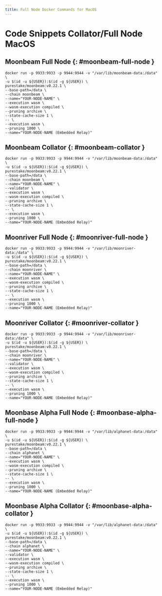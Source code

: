 ```yaml
---
title: Full Node Docker Commands for MacOS
---
```


# Code Snippets Collator/Full Node MacOS

## Moonbeam Full Node {: #moonbeam-full-node } 

```
docker run -p 9933:9933 -p 9944:9944 -v "/var/lib/moonbeam-data:/data" \
-u $(id -u ${USER}):$(id -g ${USER}) \
purestake/moonbeam:v0.22.1 \
--base-path=/data \
--chain moonbeam \
--name="YOUR-NODE-NAME" \
--execution wasm \
--wasm-execution compiled \
--pruning archive \
--state-cache-size 1 \
-- \
--execution wasm \
--pruning 1000 \
--name="YOUR-NODE-NAME (Embedded Relay)"
```

## Moonbeam Collator {: #moonbeam-collator } 

```
docker run -p 9933:9933 -p 9944:9944 -v "/var/lib/moonbeam-data:/data" \
-u $(id -u ${USER}):$(id -g ${USER}) \
purestake/moonbeam:v0.22.1 \
--base-path=/data \
--chain moonbeam \
--name="YOUR-NODE-NAME" \
--validator \
--execution wasm \
--wasm-execution compiled \
--pruning archive \
--state-cache-size 1 \
-- \
--execution wasm \
--pruning 1000 \
--name="YOUR-NODE-NAME (Embedded Relay)"
```
## Moonriver Full Node {: #moonriver-full-node } 

```
docker run -p 9933:9933 -p 9944:9944 -v "/var/lib/moonriver-data:/data" \
-u $(id -u ${USER}):$(id -g ${USER}) \
purestake/moonbeam:v0.22.1 \
--base-path=/data \
--chain moonriver \
--name="YOUR-NODE-NAME" \
--execution wasm \
--wasm-execution compiled \
--pruning archive \
--state-cache-size 1 \
-- \
--execution wasm \
--pruning 1000 \
--name="YOUR-NODE-NAME (Embedded Relay)"
```

## Moonriver Collator {: #moonriver-collator } 

```
docker run -p 9933:9933 -p 9944:9944 -v "/var/lib/moonriver-data:/data" \
-u $(id -u ${USER}):$(id -g ${USER}) \
purestake/moonbeam:v0.22.1 \
--base-path=/data \
--chain moonriver \
--name="YOUR-NODE-NAME" \
--validator \
--execution wasm \
--wasm-execution compiled \
--pruning archive \
--state-cache-size 1 \
-- \
--execution wasm \
--pruning 1000 \
--name="YOUR-NODE-NAME (Embedded Relay)"
```

## Moonbase Alpha Full Node {: #moonbase-alpha-full-node } 

```
docker run -p 9933:9933 -p 9944:9944 -v "/var/lib/alphanet-data:/data" \
-u $(id -u ${USER}):$(id -g ${USER}) \
purestake/moonbeam:v0.22.1 \
--base-path=/data \
--chain alphanet \
--name="YOUR-NODE-NAME" \
--execution wasm \
--wasm-execution compiled \
--pruning archive \
--state-cache-size 1 \
-- \
--execution wasm \
--pruning 1000 \
--name="YOUR-NODE-NAME (Embedded Relay)"
```

## Moonbase Alpha Collator {: #moonbase-alpha-collator } 

```
docker run -p 9933:9933 -p 9944:9944 -v "/var/lib/alphanet-data:/data" \
-u $(id -u ${USER}):$(id -g ${USER}) \
purestake/moonbeam:v0.22.1 \
--base-path=/data \
--chain alphanet \
--name="YOUR-NODE-NAME" \
--validator \
--execution wasm \
--wasm-execution compiled \
--pruning archive \
--state-cache-size 1 \
-- \
--execution wasm \
--pruning 1000 \
--name="YOUR-NODE-NAME (Embedded Relay)"
```
